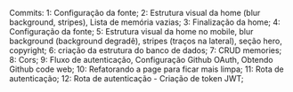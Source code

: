 Commits:
1: Configuração da fonte;
2: Estrutura visual da home (blur background, stripes), Lista de memória vazias;
3: Finalização da home;
4: Configuração da fonte;
5: Estrutura visual da home no mobile, blur background (background degradê), stripes (traços na lateral), seção hero, copyright;
6: criação da estrutura do banco de dados;
7: CRUD memories;
8: Cors;
9: Fluxo de autenticação, Configuração Github OAuth, Obtendo Github code web;
10: Refatorando a page para ficar mais limpa;
11: Rota de autenticação;
12: Rota de autenticação - Criação de token JWT;
